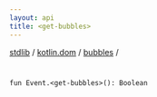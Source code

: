 ```yaml
---
layout: api
title: <get-bubbles>
---
```

[stdlib](../../index.md) / [kotlin.dom](../index.md) / [bubbles](index.md) / [<get-bubbles>](_get-bubbles_.md)

# <get-bubbles>

```
fun Event.<get-bubbles>(): Boolean
```
